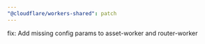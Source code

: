 ```yaml
---
"@cloudflare/workers-shared": patch
---
```


fix: Add missing config params to asset-worker and router-worker
